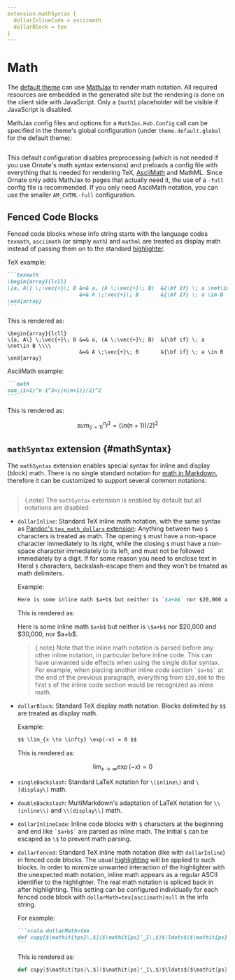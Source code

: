 ```yaml
---
extension.mathSyntax {
  dollarInlineCode = asciimath
  dollarBlock = tex
}
---
```

# Math

The [default theme](default-theme.md) can use [MathJax](https://www.mathjax.org/) to render math notation. All required resources are embedded in the generated site but the rendering is done on the client side with JavaScript. Only a `[math]` placeholder will be visible if JavaScript is disabled.

MathJax config files and options for a `MathJax.Hub.Config` call can be specified in the theme's global configuration (under `theme.default.global` for the default theme):

```yaml src=../../core/src/main/resources/ornate-reference.conf#--doc-mathjax
```

This default configuration disables preprocessing (which is not needed if you use Ornate's math syntax extensions) and preloads a config file with everything that is needed for rendering TeX, [AsciiMath](http://asciimath.org/) and MathML. Since Ornate only adds MathJax to pages that actually need it, the use of a `-full` config file is recommended. If you only need AsciiMath notation, you can use the smaller `AM_CHTML-full` configuration.

## Fenced Code Blocks

Fenced code blocks whose info string starts with the language codes `texmath`, `asciimath` (or simply `math`) and `mathml` are
treated as display math instead of passing them on to the standard [highlighter](highlighting.md).

TeX example:

````markdown
```texmath
\begin{array}{lcll}
\{a, A\} \;\vec{+}\; B &=& a, (A \;\vec{+}\; B)  &{\bf if} \; a \not\in B \\\\
                       &=& A \;\vec{+}\; B       &{\bf if} \; a \in B
\end{array}
```
````

This is rendered as:

```texmath
\begin{array}{lcll}
\{a, A\} \;\vec{+}\; B &=& a, (A \;\vec{+}\; B)  &{\bf if} \; a \not\in B \\\\
                       &=& A \;\vec{+}\; B       &{\bf if} \; a \in B
\end{array}
```

AsciiMath example:

````markdown
```math
sum_(i=1)^n i^3=((n(n+1))/2)^2
```
````

This is rendered as:

```math
sum_(i=1)^n i^3=((n(n+1))/2)^2
```

## `mathSyntax` extension {#mathSyntax}

The `mathSyntax` extension enables special syntax for inline and display (block) math. There is no single standard notation for [math in Markdown](https://github.com/cben/mathdown/wiki/math-in-markdown), therefore it can be customized to support several common notations:

```yaml src=../../core/src/main/resources/ornate-reference.conf#--doc-mathSyntax
```

> {.note}
> The `mathSyntax` extension is enabled by default but all notations are disabled.

- `dollarInline`: Standard TeX inline math notation, with the same syntax as [Pandoc's `tex_math_dollars` extension](http://pandoc.org/MANUAL.html#math): Anything between two `$` characters is treated as math. The opening `$` must have a non-space character immediately to its right, while the closing `$` must have a non-space character immediately to its left, and must not be followed immediately by a digit. If for some reason you need to enclose text in literal `$` characters, backslash-escape them and they won’t be treated as math delimiters. 

  Example:

  ```markdown
  Here is some inline math $a+b$ but neither is `$a+b$` nor $20,000 and $30,000, nor \$a+b\$.
  ```

  This is rendered as:

  Here is some inline math `$a+b$` but neither is `\$a+b$` nor $20,000 and $30,000, nor \$a+b\$.

  > {.note}
  > Note that the inline math notation is parsed before any other inline notation, in particular before inline code. This can have unwanted side effects when using the single dollar syntax. For example, when placing another inline code section `` `$a+b$` `` at the end of the previous paragraph, everything from `$20,000` to the first `$` of the inline code section would be recognized as inline math.

- `dollarBlock`: Standard TeX display math notation. Blocks delimited by `$$` are treated as display math.

  Example:

  ```markdown
  $$ \lim_{x \to \infty} \exp(-x) = 0 $$
  ```

  This is rendered as:

  $$ \lim_{x \to \infty} \exp(-x) = 0 $$

- `singleBackslash`: Standard LaTeX notation for `\(inline\)` and `\[display\]` math.

- `doubleBackslash`: MultiMarkdown's adaptation of LaTeX notation for `\\(inline\\)` and `\\[display\\]` math.

- `dollarInlineCode`: Inline code blocks with `$` characters at the beginning and end like `` `$a+b$` `` are parsed as inline math. The initial `$` can be escaped as `\$` to prevent math parsing.

- `dollarFenced`: Standard TeX inline math notation (like with `dollarInline`) in fenced code blocks. The usual [highlighting](highlighting.md) will be applied to such blocks. In order to minimize unwanted interaction of the highlighter with the unexpected math notation, inline math appears as a regular ASCII identifier to the highlighter. The real math notation is spliced back in after highlighting. This setting can be configured individually for each fenced code block with `dollarMath=tex|asciimath|null` in the info string.

  For example:

  ````markdown
  ```scala dollarMath=tex
  def copy[$\mathit{tps}\,$]($\mathit{ps}'_1\,$)$\ldots$($\mathit{ps}'_n$): $c$[$\mathit{tps}\,$] = new $c$[$\mathit{Ts}\,$]($\mathit{xs}_1\,$)$\ldots$($\mathit{xs}_n$)
  ```
  ````

  This is rendered as:

  ```scala dollarMath=tex
  def copy[$\mathit{tps}\,$]($\mathit{ps}'_1\,$)$\ldots$($\mathit{ps}'_n$): $c$[$\mathit{tps}\,$] = new $c$[$\mathit{Ts}\,$]($\mathit{xs}_1\,$)$\ldots$($\mathit{xs}_n$)
  ```
